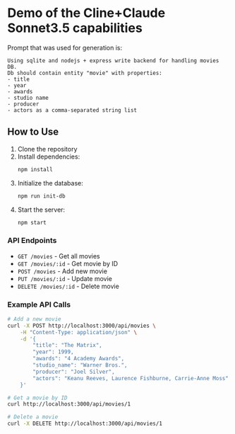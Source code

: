 # Demo of the Cline+Claude Sonnet3.5 capabilities

Prompt that was used for generation is:
```
Using sqlite and nodejs + express write backend for handling movies DB.
Db should contain entity "movie" with properties: 
- title
- year
- awards
- studio name
- producer 
- actors as a comma-separated string list
```

## How to Use

1. Clone the repository
2. Install dependencies:
    ```bash
    npm install
    ```
3. Initialize the database:
    ```bash
    npm run init-db
    ```
4. Start the server:
    ```bash
    npm start
    ```

### API Endpoints

- `GET /movies` - Get all movies
- `GET /movies/:id` - Get movie by ID
- `POST /movies` - Add new movie
- `PUT /movies/:id` - Update movie
- `DELETE /movies/:id` - Delete movie

### Example API Calls

```bash
# Add a new movie
curl -X POST http://localhost:3000/api/movies \
    -H "Content-Type: application/json" \
    -d '{
        "title": "The Matrix",
        "year": 1999,
        "awards": "4 Academy Awards",
        "studio_name": "Warner Bros.",
        "producer": "Joel Silver",
        "actors": "Keanu Reeves, Laurence Fishburne, Carrie-Anne Moss"
    }'

# Get a movie by ID
curl http://localhost:3000/api/movies/1

# Delete a movie
curl -X DELETE http://localhost:3000/api/movies/1
```